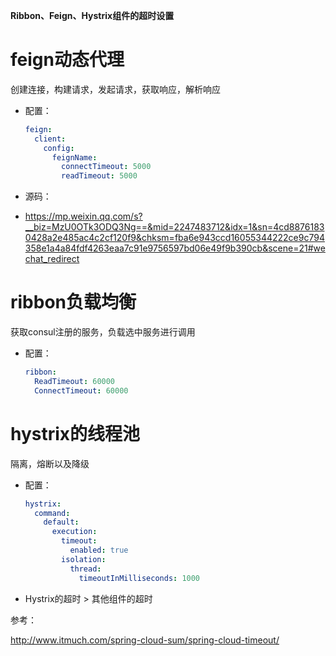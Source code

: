 **Ribbon、Feign、Hystrix组件的超时设置**

# feign动态代理

创建连接，构建请求，发起请求，获取响应，解析响应

- 配置：

  ```yaml
  feign:
    client:
      config:
        feignName:
          connectTimeout: 5000
          readTimeout: 5000
  ```

- 源码：
- <https://mp.weixin.qq.com/s?__biz=MzU0OTk3ODQ3Ng==&mid=2247483712&idx=1&sn=4cd88761830428a2e485ac4c2cf120f9&chksm=fba6e943ccd16055344222ce9c794358e1a4a84fdf4263eaa7c91e9756597bd06e49f9b390cb&scene=21#wechat_redirect>



# ribbon负载均衡

获取consul注册的服务，负载选中服务进行调用

- 配置：

  ```yaml
  ribbon:
    ReadTimeout: 60000
    ConnectTimeout: 60000
  ```



# hystrix的线程池

隔离，熔断以及降级

- 配置：

  ```yaml
  hystrix:
    command:
      default:
        execution:
          timeout:
            enabled: true
          isolation:
            thread:
              timeoutInMilliseconds: 1000
  ```

  

- Hystrix的超时 > 其他组件的超时

参考：

<http://www.itmuch.com/spring-cloud-sum/spring-cloud-timeout/>



